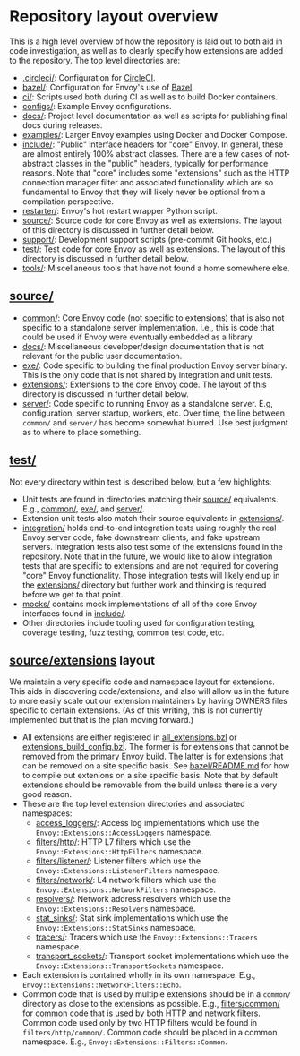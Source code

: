 # Repository layout overview

This is a high level overview of how the repository is laid out to both aid in code investigation,
as well as to clearly specify how extensions are added to the repository. The top level directories
are:

* [.circleci/](.circleci/): Configuration for [CircleCI](https://circleci.com/gh/envoyproxy).
* [bazel/](bazel/): Configuration for Envoy's use of [Bazel](https://bazel.build/).
* [ci/](ci/): Scripts used both during CI as well as to build Docker containers.
* [configs/](configs/): Example Envoy configurations.
* [docs/](docs/): Project level documentation as well as scripts for publishing final docs during
  releases.
* [examples/](examples/): Larger Envoy examples using Docker and Docker Compose.
* [include/](include/): "Public" interface headers for "core" Envoy. In general,
  these are almost entirely 100% abstract classes. There are a few cases of not-abstract classes in
  the "public" headers, typically for performance reasons. Note that "core" includes some
  "extensions" such as the HTTP connection manager filter and associated functionality which are
  so fundamental to Envoy that they will likely never be optional from a compilation perspective.
* [restarter/](restarter/): Envoy's hot restart wrapper Python script.
* [source/](source/): Source code for core Envoy as well as extensions. The layout of this directory
  is discussed in further detail below.
* [support/](support/): Development support scripts (pre-commit Git hooks, etc.)
* [test/](test/): Test code for core Envoy as well as extensions. The layout of this directory is
  discussed in further detail below.
* [tools/](tools/): Miscellaneous tools that have not found a home somewhere else.

## [source/](source/)

* [common/](source/common/): Core Envoy code (not specific to extensions) that is also not
  specific to a standalone server implementation. I.e., this is code that could be used if Envoy
  were eventually embedded as a library.
* [docs/](source/docs/): Miscellaneous developer/design documentation that is not relevant for
  the public user documentation.
* [exe/](source/exe/): Code specific to building the final production Envoy server binary. This is
  the only code that is not shared by integration and unit tests.
* [extensions/](source/extensions/): Extensions to the core Envoy code. The layout of this
  directory is discussed in further detail below.
* [server/](source/server/): Code specific to running Envoy as a standalone server. E.g,
  configuration, server startup, workers, etc. Over time, the line between `common/` and `server/`
  has become somewhat blurred. Use best judgment as to where to place something.

## [test/](test/)

Not every directory within test is described below, but a few highlights:

* Unit tests are found in directories matching their [source/](source/) equivalents. E.g.,
  [common/](test/common/), [exe/](test/exe/), and [server/](test/server/).
* Extension unit tests also match their source equivalents in [extensions/](test/extensions/).
* [integration/](test/integration/) holds end-to-end integration tests using roughly the real
  Envoy server code, fake downstream clients, and fake upstream servers. Integration tests also
  test some of the extensions found in the repository. Note that in the future, we would like to
  allow integration tests that are specific to extensions and are not required for covering
  "core" Envoy functionality. Those integration tests will likely end up in the
  [extensions/](test/extensions/) directory but further work and thinking is required before
  we get to that point.
* [mocks/](test/mocks/) contains mock implementations of all of the core Envoy interfaces found in
  [include/](include/).
* Other directories include tooling used for configuration testing, coverage testing, fuzz testing,
  common test code, etc.

## [source/extensions](source/extensions/) layout

We maintain a very specific code and namespace layout for extensions. This aids in discovering
code/extensions, and also will allow us in the future to more easily scale out our extension
maintainers by having OWNERS files specific to certain extensions. (As of this writing, this is not
currently implemented but that is the plan moving forward.)

* All extensions are either registered in [all_extensions.bzl](source/extensions/all_extensions.bzl)
  or [extensions_build_config.bzl](source/extensions/extensions_build_config.bzl). The former is
  for extensions that cannot be removed from the primary Envoy build. The latter is for extensions
  that can be removed on a site specific basis. See [bazel/README.md](bazel/README.md) for how to
  compile out extenions on a site specific basis. Note that by default extensions should be
  removable from the build unless there is a very good reason.
* These are the top level extension directories and associated namespaces:
  * [access_loggers/](/source/extensions/access_loggers): Access log implementations which use
    the `Envoy::Extensions::AccessLoggers` namespace.
  * [filters/http/](/source/extensions/filters/http): HTTP L7 filters which use the
    `Envoy::Extensions::HttpFilters` namespace.
  * [filters/listener/](/source/extensions/filters/listener): Listener filters which use the
    `Envoy::Extensions::ListenerFilters` namespace.
  * [filters/network/](/source/extensions/filters/network): L4 network filters which use the
    `Envoy::Extensions::NetworkFilters` namespace.
  * [resolvers/](/source/extensions/resolvers): Network address resolvers which use the
    `Envoy::Extensions::Resolvers` namespace.
  * [stat_sinks/](/source/extensions/stat_sinks): Stat sink implementations which use the
    `Envoy::Extensions::StatSinks` namespace.
  * [tracers/](/source/extensions/tracers): Tracers which use the
    `Envoy::Extensions::Tracers` namespace.
  * [transport_sockets/](/source/extensions/transport_sockets): Transport socket implementations
    which use the `Envoy::Extensions::TransportSockets` namespace.
* Each extension is contained wholly in its own namespace. E.g.,
  `Envoy::Extensions::NetworkFilters::Echo`.
* Common code that is used by multiple extensions should be in a `common/` directory as close to
  the extensions as possible. E.g., [filters/common/](/source/extensions/filters/common) for common
  code that is used by both HTTP and network filters. Common code used only by two HTTP filters
  would be found in `filters/http/common/`. Common code should be placed in a common namespace.
  E.g., `Envoy::Extensions::Filters::Common`.
